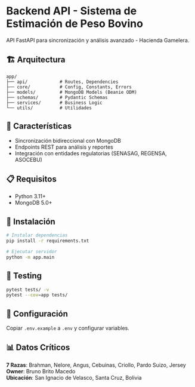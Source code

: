 # Backend API - Sistema de Estimación de Peso Bovino

API FastAPI para sincronización y análisis avanzado - Hacienda Gamelera.

## 🏗️ Arquitectura

```
app/
├── api/            # Routes, Dependencies
├── core/           # Config, Constants, Errors
├── models/         # MongoDB Models (Beanie ODM)
├── schemas/        # Pydantic Schemas
├── services/       # Business Logic
└── utils/          # Utilidades
```

## 🎯 Características

- Sincronización bidireccional con MongoDB
- Endpoints REST para análisis y reportes
- Integración con entidades regulatorias (SENASAG, REGENSA, ASOCEBU)

## 📋 Requisitos

- Python 3.11+
- MongoDB 5.0+

## 🚀 Instalación

```bash
# Instalar dependencias
pip install -r requirements.txt

# Ejecutar servidor
python -m app.main
```

## 🧪 Testing

```bash
pytest tests/ -v
pytest --cov=app tests/
```

## 🔧 Configuración

Copiar `.env.example` a `.env` y configurar variables.

## 📊 Datos Críticos

**7 Razas**: Brahman, Nelore, Angus, Cebuinas, Criollo, Pardo Suizo, Jersey  
**Owner**: Bruno Brito Macedo  
**Ubicación**: San Ignacio de Velasco, Santa Cruz, Bolivia


